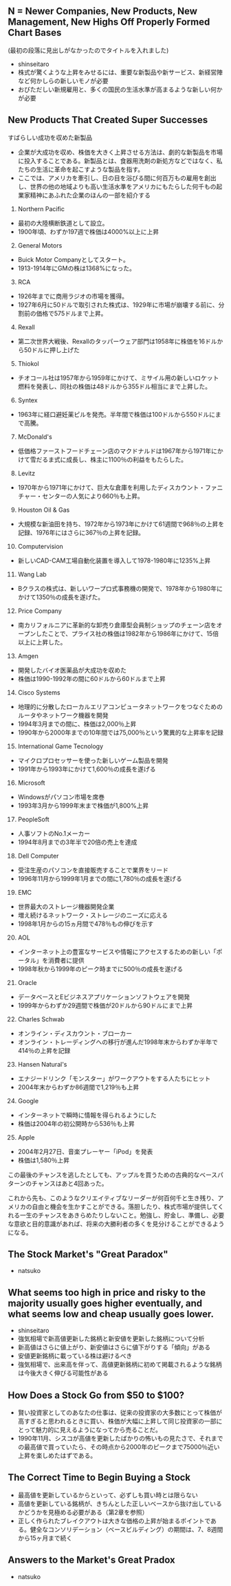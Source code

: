 ## N = Newer Companies, New Products, New Management, New Highs Off Properly Formed Chart Bases
(最初の段落に見出しがなかったのでタイトルを入れました)
- shinseitaro
- 株式が驚くような上昇をみせるには、重要な新製品や新サービス、新経営陣など何かしらの新しいモノが必要
- おびただしい新規雇用と、多くの国民の生活水準が高まるような新しい何かが必要


## New Products That Created Super Successes 
すばらしい成功を収めた新製品

- 企業が大成功を収め、株価を大きく上昇させる方法は、劇的な新製品を市場に投入することである。新製品とは、食器用洗剤の新処方などではなく、私たちの生活に革命を起こすような製品を指す。
- ここでは、アメリカを牽引し、日の目を浴びる間に何百万もの雇用を創出し、世界の他の地域よりも高い生活水準をアメリカにもたらした何千もの起業家精神にあふれた企業のほんの一部を紹介する

1. Northern Pacific
- 最初の大陸横断鉄道として設立。
- 1900年頃、わずか197週で株価は4000%以上に上昇

2. General Motors
- Buick Motor Companyとしてスタート。
- 1913-1914年にGMの株は1368%になった。

3. RCA
- 1926年までに商用ラジオの市場を獲得。
- 1927年6月に50ドルで取引された株式は、1929年に市場が崩壊する前に、分割前の価格で575ドルまで上昇。

4. Rexall
- 第二次世界大戦後、Rexallのタッパーウェア部門は1958年に株価を16ドルから50ドルに押し上げた

5. Thiokol
- チオコール社は1957年から1959年にかけて、ミサイル用の新しいロケット燃料を発表し、同社の株価は48ドルから355ドル相当にまで上昇した。

6. Syntex
- 1963年に経口避妊薬ピルを発売。半年間で株価は100ドルから550ドルにまで高騰。

7. McDonald's
- 低価格ファーストフードチェーン店のマクドナルドは1967年から1971年にかけて雪だるま式に成長し、株主に1100％の利益をもたらした。

8. Levitz
- 1970年から1971年にかけて、巨大な倉庫を利用したディスカウント・ファニチャー・センターの人気により660％も上昇。

9. Houston Oil & Gas
- 大規模な新油田を持ち、1972年から1973年にかけて61週間で968％の上昇を記録、1976年にはさらに367％の上昇を記録。

10. Computervision
- 新しいCAD-CAM工場自動化装置を導入して1978-1980年に1235%上昇

11. Wang Lab
- Bクラスの株式は、新しいワープロ式事務機の開発で、1978年から1980年にかけて1350％の成長を遂げた。

12. Price Company
- 南カリフォルニアに革新的な卸売り倉庫型会員制ショップのチェーン店をオープンしたことで、プライス社の株価は1982年から1986年にかけて、15倍以上に上昇した。

13. Amgen
- 開発したバイオ医薬品が大成功を収めた
- 株価は1990-1992年の間に60ドルから60ドルまで上昇

14. Cisco Systems
- 地理的に分散したローカルエリアコンピュータネットワークをつなぐためのルータやネットワーク機器を開発
- 1994年3月までの間に、株価は2,000％上昇
- 1990年から2000年までの10年間では75,000％という驚異的な上昇率を記録

15. International Game Tecnology
- マイクロプロセッサーを使った新しいゲーム製品を開発
- 1991年から1993年にかけて1,600％の成長を遂げる

16. Microsoft
- Windowsがパソコン市場を席巻
- 1993年3月から1999年末まで株価が1,800%上昇

17. PeopleSoft
- 人事ソフトのNo.1メーカー
- 1994年8月までの3年半で20倍の売上を達成

18. Dell Computer
- 受注生産のパソコンを直接販売することで業界をリード
- 1996年11月から1999年1月までの間に1,780％の成長を遂げる

19. EMC
- 世界最大のストレージ機器開発企業
- 増え続けるネットワーク・ストレージのニーズに応える
- 1998年1月からの15ヵ月間で478％もの伸びを示す

20. AOL
- インターネット上の豊富なサービスや情報にアクセスするための新しい「ポータル」を消費者に提供
- 1998年秋から1999年のピーク時までに500％の成長を遂げる

21. Oracle
- データベースとEビジネスアプリケーションソフトウェアを開発
- 1999年からわずか29週間で株価が20ドルから90ドルにまで上昇

22. Charles Schwab
- オンライン・ディスカウント・ブローカー
- オンライン・トレーディングへの移行が進んだ1998年末からわずか半年で414％の上昇を記録

23. Hansen Natural's
- エナジードリンク「モンスター」がワークアウトをする人たちにヒット
- 2004年末からわずか86週間で1,219％も上昇

24. Google
- インターネットで瞬時に情報を得られるようにした
- 株価は2004年の初公開時から536％も上昇

25. Apple
- 2004年2月27日、音楽プレーヤー「iPod」を発表
- 株価は1,580％上昇

この最後のチャンスを逃したとしても、アップルを買うための古典的なベースパターンのチャンスはあと4回あった。

これから先も、このようなクリエイティブなリーダーが何百何千と生き残り、アメリカの自由と機会を生かすことができる。落胆したり、株式市場が提供してくれる一生のチャンスをあきらめたりしないこと。勉強し、貯金し、準備し、必要な意欲と目的意識があれば、将来の大勝利者の多くを見分けることができるようになる。

## The Stock Market's "Great Paradox" 
- natsuko


## What seems too high in price and risky to the majority usually goes higher eventually, and what seems low and cheap usually goes lower.
- shinseitaro
- 強気相場で新高値更新した銘柄と新安値を更新した銘柄について分析
- 新高値はさらに値上がり、新安値はさらに値下がりする「傾向」がある
- 安値更新銘柄に載っている株は避けるべき
- 強気相場で、出来高を伴って、高値更新銘柄に初めて掲載されるような銘柄は今後大きく伸びる可能性がある

## How Does a Stock Go from $50 to $100?
- 賢い投資家としてのあなたの仕事は、従来の投資家の大多数にとって株価が高すぎると思われるときに買い、株価が大幅に上昇して同じ投資家の一部にとって魅力的に見えるようになってから売ることだ。
- 1990年11月、シスコが高値を更新したばかりの怖いもの見たさで、それまでの最高値で買っていたら、その時点から2000年のピークまで75000％近い上昇を楽しめたはずである。

## The Correct Time to Begin Buying a Stock 
- 最高値を更新しているからといって、必ずしも買い時とは限らない
- 高値を更新している銘柄が、きちんとした正しいベースから抜け出しているかどうかを見極める必要がある（第2章を参照）
- 正しく作られたブレイクアウトは大きな価格の上昇が始まるポイントである。健全なコンソリデーション（ベースビルディング）の期間は、7、8週間から15ヶ月まで続く

## Answers to the Market's Great Pradox 
- natsuko


